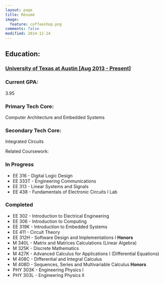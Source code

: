 ```yaml
---
layout: page
title: Résumé
image:
  feature: coffeeshop.png
comments: false
modified: 2014-12-24
---
```


## Education: 

### <a href="http://utexas.edu">University of Texas at Austin [Aug 2013 - Present]</a>

### Current GPA: 
3.95

### Primary Tech Core: 
Computer Architecture and Embedded Systems

### Secondary Tech Core: 
Integrated Circuits

Related Coursework:

### In Progress

* EE 316 - Digital Logic Design
* EE 333T - Engineering Communications
* EE 313 - Linear Systems and Signals
* EE 438 - Fundamentals of Electronic Circuits I Lab

### Completed

* EE 302 - Introduction to Electrical Engineering
* EE 306 - Introduction to Computing
* EE 319K - Introduction to Embedded Systems
* EE 411 - Circuit Theory
* EE 312H - Software Design and Implementations I **Honors**
* M 340L - Matrix and Matrices Calculations (Linear Algebra)
* M 325K - Discrete Mathematics
* M 427K - Advanced Calculus for Applications I (Differential Equations)
* M 408C - Differential and Integral Calculus
* M 408D - Sequences, Series and Multivariable Calculus **Honors**
* PHY 303K - Engineering Physics I
* PHY 303L - Engineering Physics II


